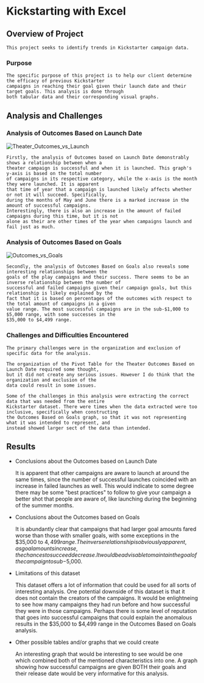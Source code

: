 # Kickstarting with Excel

## Overview of Project

    This project seeks to identify trends in Kickstarter campaign data.

### Purpose

    The specific purpose of this project is to help our client determine the efficacy of previous Kickstarter 
    campaigns in reaching their goal given their launch date and their target goals. This analysis is done through
    both tabular data and their corresponding visual graphs.

## Analysis and Challenges

### Analysis of Outcomes Based on Launch Date

![Theater_Outcomes_vs_Launch](https://user-images.githubusercontent.com/89175578/134827012-a846562b-51d6-4ba5-9350-c025ba95dd23.png)

    Firstly, the analysis of Outcomes based on Launch Date demonstrably shows a relationship between when a 
    theater campaign is successful and when it is launched. This graph's y-axis is based on the total number 
    of campaigns in its respective category, while the x-axis is the month they were launched. It is apparent 
    that time of year that a campaign is launched likely affects whether or not it will succeed. Specifically, 
    during the months of May and June there is a marked increase in the amount of successful campaigns. 
    Interestingly, there is also an increase in the amount of failed campaigns during this time, but it is not 
    alone as their are other times of the year when campaigns launch and fail just as much. 

### Analysis of Outcomes Based on Goals

![Outcomes_vs_Goals](https://user-images.githubusercontent.com/89175578/134826840-0fc707b3-a5ee-4472-97b9-a347814e6b90.png)

    Secondly, the analysis of Outcomes Based on Goals also reveals some interesting relationships between the 
    goals of the play campaigns and their success. There seems to be an inverse relationship between the number of 
    successful and failed campaigns given their campaign goals, but this relationship is likely explained by the 
    fact that it is based on percentages of the outcomes with respect to the total amount of campaigns in a given
    value range. The most successful campaigns are in the sub-$1,000 to $5,000 range, with some successes in the 
    $35,000 to $4,499 range.

### Challenges and Difficulties Encountered

    The primary challenges were in the organization and exclusion of specific data for the analysis.
    
    The organization of the Pivot Table for the Theater Outcomes Based on Launch Date required some thought, 
    but it did not create any serious issues. However I do think that the organization and exclusion of the 
    data could result in some issues. 

    Some of the challenges in this analysis were extracting the correct data that was needed from the entire 
    Kickstarter dataset. There were times when the data extracted were too inclusive, specifically when constructing 
    the Outcomes Based on Goals graph, so that it was not representing what it was intended to represent, and 
    instead showed larger sect of the data than intended.

## Results

- Conclusions about the Outcomes based on Launch Date

    It is apparent that other campaigns are aware to launch at around the same times, since the number of successful launches coincided with an increase in failed launches as well. This would indicate to some degree there may be some "best practices" to follow to give your campaign a better shot that people are aware of, like launching during the beginning of the summer months. 

- Conclusions about the Outcomes based on Goals

    It is abundantly clear that campaigns that had larger goal amounts fared worse than those with smaller goals, with some exceptions in the $35,000 to $4,499 range. The inverse relationship is obviously apparent, as goal amounts increase, the chances to succeed decrease. It would be advisable to maintain the goal of the campaign to sub-$5,000.

- Limitations of this dataset

    This dataset offers a lot of information that could be used for all sorts of interesting analysis. One potential downside of this dataset is that it does not contain the creators of the campaigns. It would be enlightneing to see how many campaigns they had run before and how successful they were in those campaigns. Perhaps there is some level of reputation that goes into successful campaigns that could explain the anomalous results in the $35,000 to $4,499 range in the Outcomes Based on Goals analysis.

- Other possible tables and/or graphs that we could create

    An interesting graph that would be interesting to see would be one which combined both of the mentioned characteristics into one. A graph showing how successful campaigns are given BOTH their goals and their release date would be very informative for this analysis.
